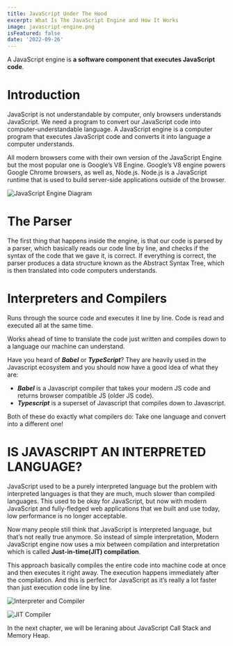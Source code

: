 ```yaml
---
title: JavaScript Under The Hood
excerpt: What Is The JavaScript Engine and How It Works
image: javascript-engine.png
isFeatured: false
date: '2022-09-26'
---
```


A JavaScript engine is **a software component that executes JavaScript code**.

# Introduction

JavaScript is not understandable by computer, only browsers understands JavaScript. We need a program to convert our
JavaScript code into computer-understandable language. A JavaScript engine is a computer program that executes
JavaScript code and converts it into language a computer understands.

All modern browsers come with their own version of the JavaScript Engine but the most popular one is Google’s V8 Engine.
Google’s V8 engine powers Google Chrome browsers, as well as, Node.js. Node.js is a JavaScript runtime that is used to
build server-side applications outside of the browser.

![JavaScript Engine Diagram](javascript-engine-diagram.png)

# The Parser

The first thing that happens inside the engine, is that our code is parsed by a parser, which basically reads our code
line by line, and checks if the syntax of the code that we gave it, is correct. If everything is correct, the parser
produces a data structure known as the Abstract Syntax Tree, which is then translated into code computers understands.

# Interpreters and Compilers

Runs through the source code and executes it line by line. Code is read and executed all at the same time.

Works ahead of time to translate the code just written and compiles down to a language our machine can understand.

Have you heard of **_Babel_** or **_TypeScript_**? They are heavily used in the Javascript ecosystem and you should now
have a good idea of what they are:

-   **_Babel_** is a Javascript compiler that takes your modern JS code and returns browser compatible JS (older JS
    code).
-   **_Typescript_** is a superset of Javascript that compiles down to Javascript.

Both of these do exactly what compilers do: Take one language and convert into a different one!

# IS JAVASCRIPT AN INTERPRETED LANGUAGE?

JavaScript used to be a purely interpreted language but the problem with interpreted languages is that they are much,
much slower than compiled languages. This used to be okay for JavaScript, but now with modern JavaScript and
fully-fledged web applications that we built and use today, low performance is no longer acceptable.

Now many people still think that JavaScript is interpreted language, but that’s not really true anymore. So instead of
simple interpretation, Modern JavaScript engine now uses a mix between compilation and interpretation which is called
**Just-in-time(JIT) compilation**.

This approach basically compiles the entire code into machine code at once and then executes it right away. The
execution happens immediately after the compilation. And this is perfect for JavaScript as it’s really a lot faster than
just execution code line by line.

![Interpreter and Compiler](interpreter-compiler.png)

![JIT Compiler](jit-compiler.png)

In the next chapter, we will be leraning about JavaScript Call Stack and Memory Heap.
